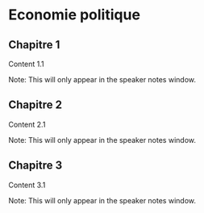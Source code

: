 # Economie politique


## Chapitre 1

Content 1.1

Note: This will only appear in the speaker notes window.


## Chapitre 2

Content 2.1

Note: This will only appear in the speaker notes window.


## Chapitre 3

Content 3.1

Note: This will only appear in the speaker notes window.




